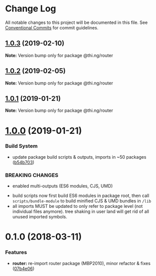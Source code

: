 # Change Log

All notable changes to this project will be documented in this file.
See [Conventional Commits](https://conventionalcommits.org) for commit guidelines.

## [1.0.3](https://github.com/thi-ng/umbrella/compare/@thi.ng/router@1.0.2...@thi.ng/router@1.0.3) (2019-02-10)

**Note:** Version bump only for package @thi.ng/router





## [1.0.2](https://github.com/thi-ng/umbrella/compare/@thi.ng/router@1.0.1...@thi.ng/router@1.0.2) (2019-02-05)

**Note:** Version bump only for package @thi.ng/router





## [1.0.1](https://github.com/thi-ng/umbrella/compare/@thi.ng/router@1.0.0...@thi.ng/router@1.0.1) (2019-01-21)

**Note:** Version bump only for package @thi.ng/router





# [1.0.0](https://github.com/thi-ng/umbrella/compare/@thi.ng/router@0.1.30...@thi.ng/router@1.0.0) (2019-01-21)


### Build System

* update package build scripts & outputs, imports in ~50 packages ([b54b703](https://github.com/thi-ng/umbrella/commit/b54b703))


### BREAKING CHANGES

* enabled multi-outputs (ES6 modules, CJS, UMD)

- build scripts now first build ES6 modules in package root, then call
  `scripts/bundle-module` to build minified CJS & UMD bundles in `/lib`
- all imports MUST be updated to only refer to package level
  (not individual files anymore). tree shaking in user land will get rid of
  all unused imported symbols.


<a name="0.1.0"></a>
# 0.1.0 (2018-03-11)


### Features

* **router:** re-import router package (MBP2010), minor refactor & fixes ([07b4e06](https://github.com/thi-ng/umbrella/commit/07b4e06))
